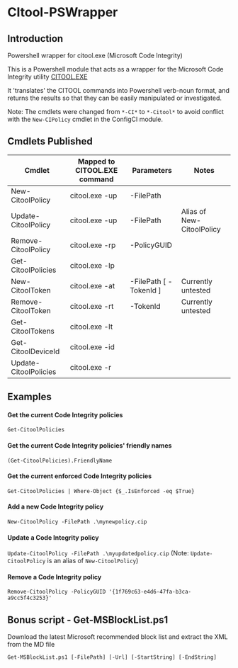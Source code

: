 # CItool-PSWrapper

## Introduction

Powershell wrapper for citool.exe (Microsoft Code Integrity)

This is a Powershell module that acts as a wrapper for the Microsoft Code Integrity utility [CITOOL.EXE](https://learn.microsoft.com/en-us/windows/security/application-security/application-control/windows-defender-application-control/operations/citool-commands)

It 'translates' the CITOOL commands into Powershell verb-noun format, and returns the results so that they can be easily manipulated or investigated.

Note: The cmdlets were changed from `*-CI*` to `*-Citool*` to avoid conflict with the `New-CIPolicy` cmdlet in the ConfigCI module. 

## Cmdlets Published

| Cmdlet | Mapped to CITOOL.EXE command | Parameters | Notes |
| ------ | ---------------------------- | ---------- |----- |
| New-CitoolPolicy | citool.exe -up | -FilePath <path to CIP file> | |
| Update-CitoolPolicy | citool.exe -up | -FilePath <path to CIP file> | Alias of New-CitoolPolicy |
| Remove-CitoolPolicy | citool.exe -rp | -PolicyGUID <guid of policy> | |
| Get-CitoolPolicies | citool.exe -lp | | |
| New-CitoolToken | citool.exe -at | -FilePath <path to token file> [ -TokenId <token ID> ] | Currently untested |
| Remove-CitoolToken | citool.exe -rt | -TokenId <token ID> | Currently untested |
| Get-CitoolTokens | citool.exe -lt | | |
| Get-CitoolDeviceId | citool.exe -id | | |
| Update-CitoolPolicies | citool.exe -r | | |

## Examples

#### Get the current Code Integrity policies
`Get-CitoolPolicies`


#### Get the current Code Integrity policies' friendly names
`(Get-CitoolPolicies).FriendlyName`


#### Get the current enforced Code Integrity policies
`Get-CitoolPolicies | Where-Object {$_.IsEnforced -eq $True}`


#### Add a new Code Integrity policy
`New-CitoolPolicy -FilePath .\mynewpolicy.cip`


#### Update a Code Integrity policy
`Update-CitoolPolicy -FilePath .\myupdatedpolicy.cip`
(Note: `Update-CitoolPolicy` is an alias of `New-CitoolPolicy`)


#### Remove a Code Integrity policy
`Remove-CitoolPolicy -PolicyGUID '{1f769c63-e4d6-47fa-b3ca-a9cc5f4c3253}' `

## Bonus script - Get-MSBlockList.ps1

Download the latest Microsoft recommended block list and extract the XML from the MD file

`Get-MSBlockList.ps1 [-FilePath] [-Url] [-StartString] [-EndString]`
